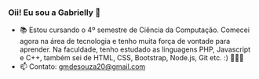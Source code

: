 ### Oii! Eu sou a Gabrielly 👋

- 📚 Estou cursando o 4º semestre de Ciência da Computação. Comecei agora na área de tecnologia e tenho muita força de vontade para aprender. Na faculdade, tenho estudado as linguagens PHP, Javascript e C++, também sei de HTML, CSS, Bootstrap, Node.js, Git etc. :) 👩🏻‍💻 
- 📫 Contato: gmdesouza20@gmail.com
